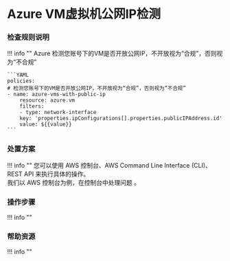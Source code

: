 # Azure VM虚拟机公网IP检测

### 检查规则说明
!!! info ""
    Azure  检测您账号下的VM是否开放公网IP，不开放视为“合规”，否则视为“不合规”
    
    ```YAML
    policies:
    # 检测您账号下的VM是否开放公网IP，不开放视为“合规”，否则视为“不合规”
    - name: azure-vms-with-public-ip
        resource: azure.vm
        filters:
        - type: network-interface
        key: 'properties.ipConfigurations[].properties.publicIPAddress.id'
        value: ${{value}}
    ```

    
### 处置方案
!!! info ""
    您可以使用 AWS 控制台、AWS Command Line Interface (CLI)、REST API 来执行具体的操作。   
    我们以 AWS 控制台为例，在控制台中处理问题 。


### 操作步骤
!!! info ""




### 帮助资源
!!! info ""
    